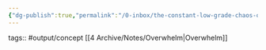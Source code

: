 ```yaml
---
{"dg-publish":true,"permalink":"/0-inbox/the-constant-low-grade-chaos-of-life/"}
---
```


tags:: #output/concept [[4 Archive/Notes/Overwhelm\|Overwhelm]]